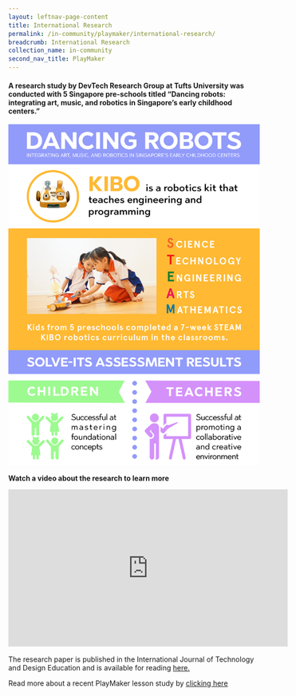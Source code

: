 ```yaml
---
layout: leftnav-page-content
title: International Research
permalink: /in-community/playmaker/international-research/
breadcrumb: International Research
collection_name: in-community
second_nav_title: PlayMaker
---
```

#### A research study by DevTech Research Group at Tufts University was conducted with 5 Singapore pre-schools titled “Dancing robots: integrating art, music, and robotics in Singapore’s early childhood centers.”

![international research infographic](/images/in-schools/playmaker/international-research/international-research-infographic2.jpg)

**Watch a video about the research to learn more**
<div class="bp-youtube">
     <iframe width="560" height="315" src="https://www.youtube.com/embed/qTjtGM0ITGc" frameborder="0" allow="accelerometer; autoplay; encrypted-media; gyroscope; picture-in-picture" allowfullscreen></iframe>
</div>

The research paper is published in the International Journal of Technology and Design Education and is available for reading [here.](https://www.semanticscholar.org/paper/Dancing-robots%3A-integrating-art%2C-music%2C-and-in-Sullivan-Bers/90249b0f482d889777aacb3b4712394efe3f3f3e) 

Read more about a recent PlayMaker lesson study by [clicking here](/in-schools/playmaker/lesson-study/)

